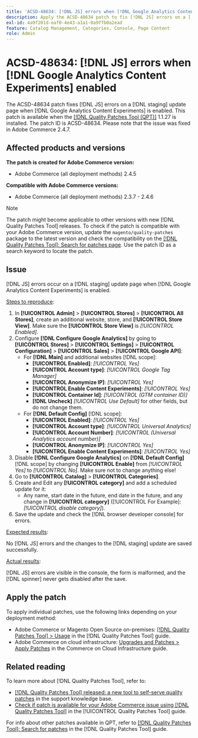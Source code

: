 ```yaml
---
title: 'ACSD-48634: [!DNL JS] errors when [!DNL Google Analytics Content Experiments] enabled'
description: Apply the ACSD-48634 patch to fix [!DNL JS] errors on a [!DNL staging] update page when [!DNL Google Analytics Content Experiments] is enabled.
exl-id: 4a9f201d-eaf0-4e43-a1a1-0a9ffb0a2ead
feature: Catalog Management, Categories, Console, Page Content
role: Admin
---
```

# ACSD-48634: [!DNL JS] errors when [!DNL Google Analytics Content Experiments] enabled

The ACSD-48634 patch fixes [!DNL JS] errors on a [!DNL staging] update page when [!DNL Google Analytics Content Experiments] is enabled. This patch is available when the [[!DNL Quality Patches Tool (QPT)]](https://experienceleague.adobe.com/en/docs/commerce-knowledge-base/kb/announcements/commerce-announcements/magento-quality-patches-released-new-tool-to-self-serve-quality-patches) 1.1.27 is installed. The patch ID is ACSD-48634. Please note that the issue was fixed in Adobe Commerce 2.4.7.

## Affected products and versions

**The patch is created for Adobe Commerce version:**

* Adobe Commerce (all deployment methods) 2.4.5

**Compatible with Adobe Commerce versions:**

* Adobe Commerce (all deployment methods) 2.3.7 - 2.4.6

>[!NOTE]
>
>The patch might become applicable to other versions with new [!DNL Quality Patches Tool] releases. To check if the patch is compatible with your Adobe Commerce version, update the `magento/quality-patches` package to the latest version and check the compatibility on the [[!DNL Quality Patches Tool]: Search for patches page](https://experienceleague.adobe.com/tools/commerce-quality-patches/index.html). Use the patch ID as a search keyword to locate the patch.

## Issue

[!DNL JS] errors occur on a [!DNL staging] update page when [!DNL Google Analytics Content Experiments] is enabled.

<u>Steps to reproduce</u>:

1. In **[!UICONTROL Admin]** > **[!UICONTROL Stores]** > **[!UICONTROL All Stores]**, create an additional website, store, and **[!UICONTROL Store View]**. Make sure the **[!UICONTROL Store View]** is *[!UICONTROL Enabled]*.
1. Configure **[!DNL Configure Google Analytics]** by going to **[!UICONTROL Stores]** > **[!UICONTROL Settings]** > **[!UICONTROL Configuration]** > **[!UICONTROL Sales]** > **[!UICONTROL Google API]**:
    * For **[!DNL Main]** and additional websites [!DNL scope]:
        * **[!UICONTROL Enabled]**: *[!UICONTROL Yes]*
        * **[!UICONTROL Account type]**: *[!UICONTROL Google Tag Manager]*
        * **[!UICONTROL Anonymize IP]**: *[!UICONTROL Yes]*
        * **[!UICONTROL Enable Content Experiments]**: *[!UICONTROL Yes]*
        * **[!UICONTROL Container Id]**: *[!UICONTROL (GTM container ID)]*
        * **[!DNL Uncheck]** *[!UICONTROL Use Default]* for other fields, but do not change them.
     * For **[!DNL Default Config]** [!DNL scope]:
         * **[!UICONTROL Enabled]**: *[!UICONTROL Yes]*
         * **[!UICONTROL Account type]**: *[!UICONTROL Universal Analytics]*
         * **[!UICONTROL Account Number]**: *[!UICONTROL (Universal Analytics account number)]*
         * **[!UICONTROL Anonymize IP]**: *[!UICONTROL Yes]*
         * **[!UICONTROL Enable Content Experiments]**: *[!UICONTROL Yes]*
1. Disable **[!DNL Configure Google Analytics]** on **[!DNL Default Config]** [!DNL scope] by changing **[!UICONTROL Enable]** from *[!UICONTROL Yes]* to *[!UICONTROL No]*. Make sure not to change anything else!
1. Go to **[!UICONTROL Catalog]** > **[!UICONTROL Categories]**.
1. Create and Edit any **[!UICONTROL category]** and add a scheduled update for it:
    * Any name, start date in the future, end date in the future, and any change in **[!UICONTROL category]** ([!UICONTROL For Example]: *[!UICONTROL disable category]*).
1. Save the update and check the [!DNL browser developer console] for errors.

<u>Expected results</u>:

No [!DNL JS] errors and the changes to the [!DNL staging] update are saved successfully.

<u>Actual results</u>:

[!DNL JS] errors are visible in the console, the form is malformed, and the [!DNL spinner] never gets disabled after the save.

## Apply the patch

To apply individual patches, use the following links depending on your deployment method:

* Adobe Commerce or Magento Open Source on-premises: [[!DNL Quality Patches Tool] > Usage](https://experienceleague.adobe.com/docs/commerce-operations/tools/quality-patches-tool/usage.html) in the [!DNL Quality Patches Tool] guide.
* Adobe Commerce on cloud infrastructure: [Upgrades and Patches > Apply Patches](https://experienceleague.adobe.com/docs/commerce-cloud-service/user-guide/develop/upgrade/apply-patches.html) in the Commerce on Cloud Infrastructure guide.

## Related reading

To learn more about [!DNL Quality Patches Tool], refer to:

* [[!DNL Quality Patches Tool] released: a new tool to self-serve quality patches](https://experienceleague.adobe.com/en/docs/commerce-knowledge-base/kb/announcements/commerce-announcements/magento-quality-patches-released-new-tool-to-self-serve-quality-patches) in the support knowledge base.
* [Check if patch is available for your Adobe Commerce issue using [!DNL Quality Patches Tool]](/help/tools/quality-patches-tool/patches-available-in-qpt/check-patch-for-magento-issue-with-magento-quality-patches.md) in the [!UICONTROL Quality Patches Tool] guide.


For info about other patches available in QPT, refer to [[!DNL Quality Patches Tool]: Search for patches](https://experienceleague.adobe.com/tools/commerce-quality-patches/index.html) in the [!DNL Quality Patches Tool] guide.
